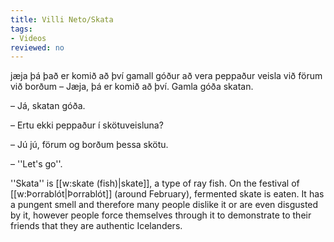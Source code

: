 ```yaml
---
title: Villi Neto/Skata
tags:
- Videos
reviewed: no
---
```

<vocabulary>
jæja
þá
það er komið að því
gamall
góður
að vera peppaður
veisla
við förum
við borðum
</vocabulary>
<Instagram
file="Video by villineto-Bru4gz7gSY7.mp4"
url="https://www.instagram.com/p/Bru4gz7gSY7/"
user_image="VilliNeto.jpg"
user_name="Villi Neto"
user_handle="villineto"
audio="06-skata.mp3">
– Jæja, þá er komið að því. Gamla góða skatan.

– Já, skatan góða.

– Ertu ekki peppaður í skötuveisluna?

– Jú jú, förum og borðum þessa skötu.

– ''Let's go''.

<div class="video-explanation" data-translate="no">
''Skata'' is [[w:skate (fish)|skate]], a type of ray fish. On the festival of [[w:Þorrablót|Þorrablót]] (around February), fermented skate is eaten. It has a pungent smell and therefore many people dislike it or are even disgusted by it, however people force themselves through it to demonstrate to their friends that they are authentic Icelanders.
</div></Instagram>
